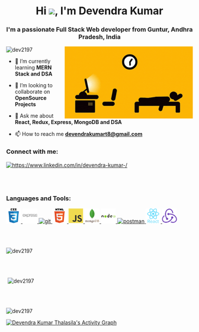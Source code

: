 

<h1 align="center">Hi <img src="https://raw.githubusercontent.com/MartinHeinz/MartinHeinz/master/wave.gif" width="30px">, I'm Devendra Kumar</h1>
<h3 align="center">I'm a passionate Full Stack Web developer from Guntur, Andhra Pradesh, India</h3>

<img align="right" src="7SvA.gif" alt="imgae" />

<p align="left"> <img src="https://komarev.com/ghpvc/?username=dev2197&label=Profile%20views&color=0e75b6&style=flat" alt="dev2197" /> </p>



- 🌱 I’m currently learning **MERN Stack and DSA**

- 👯 I’m looking to collaborate on **OpenSource Projects**

- 💬 Ask me about **React, Redux, Express, MongoDB and DSA**

- 📫 How to reach me **devendrakumart8@gmail.com**



<h3 align="left">Connect with me:</h3>
<p align="left">
<a href="https://www.linkedin.com/in/devendra-kumar-/" target="blank"><img align="center" src="https://raw.githubusercontent.com/rahuldkjain/github-profile-readme-generator/master/src/images/icons/Social/linked-in-alt.svg" alt="https://www.linkedin.com/in/devendra-kumar-/" height="30" width="40" /></a>
</p>

<br>
<br>

<h3 align="left">Languages and Tools:</h3>
<p align="left"> <a href="https://www.w3schools.com/css/" target="_blank" rel="noreferrer"> <img src="https://raw.githubusercontent.com/devicons/devicon/master/icons/css3/css3-original-wordmark.svg" alt="css3" width="40" height="40"/> </a> <a href="https://expressjs.com" target="_blank" rel="noreferrer"> <img src="https://raw.githubusercontent.com/devicons/devicon/master/icons/express/express-original-wordmark.svg" alt="express" width="40" height="40"/> </a> <a href="https://git-scm.com/" target="_blank" rel="noreferrer"> <img src="https://www.vectorlogo.zone/logos/git-scm/git-scm-icon.svg" alt="git" width="40" height="40"/> </a> <a href="https://www.w3.org/html/" target="_blank" rel="noreferrer"> <img src="https://raw.githubusercontent.com/devicons/devicon/master/icons/html5/html5-original-wordmark.svg" alt="html5" width="40" height="40"/> </a> <a href="https://developer.mozilla.org/en-US/docs/Web/JavaScript" target="_blank" rel="noreferrer"> <img src="https://raw.githubusercontent.com/devicons/devicon/master/icons/javascript/javascript-original.svg" alt="javascript" width="40" height="40"/> </a> <a href="https://www.mongodb.com/" target="_blank" rel="noreferrer"> <img src="https://raw.githubusercontent.com/devicons/devicon/master/icons/mongodb/mongodb-original-wordmark.svg" alt="mongodb" width="40" height="40"/> </a> <a href="https://nodejs.org" target="_blank" rel="noreferrer"> <img src="https://raw.githubusercontent.com/devicons/devicon/master/icons/nodejs/nodejs-original-wordmark.svg" alt="nodejs" width="40" height="40"/> </a> <a href="https://postman.com" target="_blank" rel="noreferrer"> <img src="https://www.vectorlogo.zone/logos/getpostman/getpostman-icon.svg" alt="postman" width="40" height="40"/> </a> <a href="https://reactjs.org/" target="_blank" rel="noreferrer"> <img src="https://raw.githubusercontent.com/devicons/devicon/master/icons/react/react-original-wordmark.svg" alt="react" width="40" height="40"/> </a> <a href="https://redux.js.org" target="_blank" rel="noreferrer"> <img src="https://raw.githubusercontent.com/devicons/devicon/master/icons/redux/redux-original.svg" alt="redux" width="40" height="40"/> </a> </p>

<br>
<br>

<p><img align="center" src="https://github-readme-stats.vercel.app/api/top-langs?username=dev2197&show_icons=true&locale=en&layout=compact" alt="dev2197" /></p>

<br>
<br>

<p>&nbsp;<img align="center" src="https://github-readme-stats.vercel.app/api?username=dev2197&show_icons=true&locale=en" alt="dev2197" /></p>

<br>
<br>

<p><img align="center" src="https://github-readme-streak-stats.herokuapp.com/?user=dev2197&" alt="dev2197" /></p>

<a href="https://github.com/Dev2197/github-readme-activity-graph"><img alt="
Devendra Kumar Thalasila's Activity Graph" src="https://activity-graph.herokuapp.com/graph?username=Dev2197&bg_color=0D1117&color=5BCDEC&line=5BCDEC&point=FFFFFF&hide_border=true" /></a>
